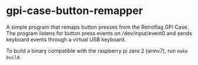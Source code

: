 # gpi-case-button-remapper
A simple program that remaps button presses from the Retroflag GPi Case.
The program listens for button press events on /dev/input/event0 and sends keyboard events through a virtual USB keyboard.

To build a binary compatible with the raspberry pi zero 2 (armv7), run `make build`.
